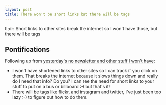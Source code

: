 ```yaml
---
layout: post
title: There won't be short links but there will be tags 
---
```


tl;dr: Short links to other sites break the internet so I won't have those, but there will be tags

## Pontifications

Following up from [yesterday's no newsletter and other stuff I won't have](http://rolandtanglao.com/2016/11/07/p1-No-email-newsletter-and-other-accoutrements/):

* I won't have shortened links to other sites so I can track if you click on them. That breaks the internet because it slows things down and really do I need that info? Do you? I can see the need for short links to your stuff to put on a bus or billboard :-) but that's it!
* There will be tags like flickr, and instagram and twitter, I've just been too lazy :-) to figure out how to do them.

